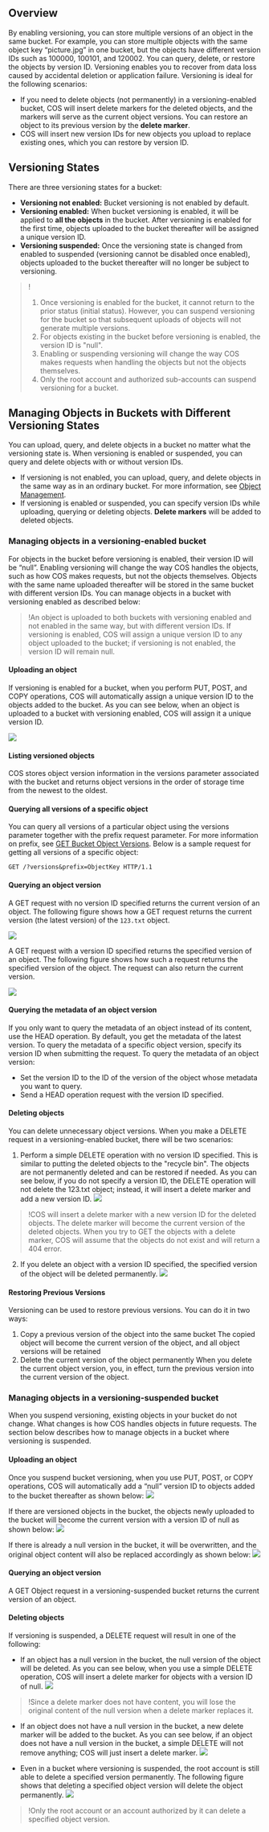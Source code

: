 ## Overview
By enabling versioning, you can store multiple versions of an object in the same bucket. For example, you can store multiple objects with the same object key “picture.jpg” in one bucket, but the objects have different version IDs such as 100000, 100101, and 120002. You can query, delete, or restore the objects by version ID. Versioning enables you to recover from data loss caused by accidental deletion or application failure. Versioning is ideal for the following scenarios:

- If you need to delete objects (not permanently) in a versioning-enabled bucket, COS will insert delete markers for the deleted objects, and the markers will serve as the current object versions. You can restore an object to its previous version by the **delete marker**.
- COS will insert new version IDs for new objects you upload to replace existing ones, which you can restore by version ID.

## Versioning States
There are three versioning states for a bucket:
- **Versioning not enabled:** Bucket versioning is not enabled by default.
- **Versioning enabled:** When bucket versioning is enabled, it will be applied to **all the objects** in the bucket. After versioning is enabled for the first time, objects uploaded to the bucket thereafter will be assigned a unique version ID.
- **Versioning suspended:** Once the versioning state is changed from enabled to suspended (versioning cannot be disabled once enabled), objects uploaded to the bucket thereafter will no longer be subject to versioning.

>!
>1. Once versioning is enabled for the bucket, it cannot return to the prior status (initial status). However, you can suspend versioning for the bucket so that subsequent uploads of objects will not generate multiple versions.
>2. For objects existing in the bucket before versioning is enabled, the version ID is "null".
>3. Enabling or suspending versioning will change the way COS makes requests when handling the objects but not the objects themselves.
>4. Only the root account and authorized sub-accounts can suspend versioning for a bucket.

## Managing Objects in Buckets with Different Versioning States

You can upload, query, and delete objects in a bucket no matter what the versioning state is. When versioning is enabled or suspended, you can query and delete objects with or without version IDs.

- If versioning is not enabled, you can upload, query, and delete objects in the same way as in an ordinary bucket. For more information, see [Object Management](https://intl.cloud.tencent.com/document/product/436/13321).
- If versioning is enabled or suspended, you can specify version IDs while uploading, querying or deleting objects. **Delete markers** will be added to deleted objects.


### Managing objects in a versioning-enabled bucket
For objects in the bucket before versioning is enabled, their version ID will be “null”. Enabling versioning will change the way COS handles the objects, such as how COS makes requests, but not the objects themselves. Objects with the same name uploaded thereafter will be stored in the same bucket with different version IDs. You can manage objects in a bucket with versioning enabled as described below:

>!An object is uploaded to both buckets with versioning enabled and not enabled in the same way, but with different version IDs. If versioning is enabled, COS will assign a unique version ID to any object uploaded to the bucket; if versioning is not enabled, the version ID will remain null.

#### Uploading an object

If versioning is enabled for a bucket, when you perform PUT, POST, and COPY operations, COS will automatically assign a unique version ID to the objects added to the bucket.
As you can see below, when an object is uploaded to a bucket with versioning enabled, COS will assign it a unique version ID.

![](https://main.qcloudimg.com/raw/906b71f4cfd5a79ac9d6bbdf85e50254.png)

#### Listing versioned objects

COS stores object version information in the versions parameter associated with the bucket and returns object versions in the order of storage time from the newest to the oldest.

#### Querying all versions of a specific object

You can query all versions of a particular object using the versions parameter together with the prefix request parameter. For more information on prefix, see [GET Bucket Object Versions](https://intl.cloud.tencent.com/document/product/436/31551).
Below is a sample request for getting all versions of a specific object:

```
GET /?versions&prefix=ObjectKey HTTP/1.1
```

#### Querying an object version

A GET request with no version ID specified returns the current version of an object. The following figure shows how a GET request returns the current version (the latest version) of the `123.txt` object.

![](https://qcloudimg.tencent-cloud.cn/raw/e4d854e8df16c19c2abeabdf45cfccdb.png)

A GET request with a version ID specified returns the specified version of an object. The following figure shows how such a request returns the specified version of the object. The request can also return the current version.

![](https://main.qcloudimg.com/raw/f6c9cedf716a9d2b069ea8b103a79260.png)


#### Querying the metadata of an object version
If you only want to query the metadata of an object instead of its content, use the HEAD operation. By default, you get the metadata of the latest version. To query the metadata of a specific object version, specify its version ID when submitting the request.
To query the metadata of an object version:
- Set the version ID to the ID of the version of the object whose metadata you want to query.
- Send a HEAD operation request with the version ID specified.

#### Deleting objects
You can delete unnecessary object versions. When you make a DELETE request in a versioning-enabled bucket, there will be two scenarios:
1. Perform a simple DELETE operation with no version ID specified.
This is similar to putting the deleted objects to the "recycle bin". The objects are not permanently deleted and can be restored if needed.
As you can see below, if you do not specify a version ID, the DELETE operation will not delete the 123.txt object; instead, it will insert a delete marker and add a new version ID.
![](https://main.qcloudimg.com/raw/fe53cffa9dc6799ed91438c14ab1f57e.png)
>!COS will insert a delete marker with a new version ID for the deleted objects. The delete marker will become the current version of the deleted objects. When you try to GET the objects with a delete marker, COS will assume that the objects do not exist and will return a 404 error.

2. If you delete an object with a version ID specified, the specified version of the object will be deleted permanently.
![](https://main.qcloudimg.com/raw/7b36446f98a66c73901ab5007a2b008d.png)

#### Restoring Previous Versions
Versioning can be used to restore previous versions. You can do it in two ways:
1. Copy a previous version of the object into the same bucket
The copied object will become the current version of the object, and all object versions will be retained
2. Delete the current version of the object permanently
When you delete the current object version, you, in effect, turn the previous version into the current version of the object.


### Managing objects in a versioning-suspended bucket
When you suspend versioning, existing objects in your bucket do not change. What changes is how COS handles objects in future requests. The section below describes how to manage objects in a bucket where versioning is suspended.


#### Uploading an object

Once you suspend bucket versioning, when you use PUT, POST, or COPY operations, COS will automatically add a “null” version ID to objects added to the bucket thereafter as shown below:
![](https://main.qcloudimg.com/raw/49119321acf671c41f227d98f7603423.png)

If there are versioned objects in the bucket, the objects newly uploaded to the bucket will become the current version with a version ID of null as shown below:
![](https://main.qcloudimg.com/raw/325e7eff5a0e533342cb9b8ad683adc3.png)

If there is already a null version in the bucket, it will be overwritten, and the original object content will also be replaced accordingly as shown below:
![](https://main.qcloudimg.com/raw/0519c869c8431950797e9c0b76db3ac9.png)

#### Querying an object version
A GET Object request in a versioning-suspended bucket returns the current version of an object.

#### Deleting objects
If versioning is suspended, a DELETE request will result in one of the following:
- If an object has a null version in the bucket, the null version of the object will be deleted.
As you can see below, when you use a simple DELETE operation, COS will insert a delete marker for objects with a version ID of null.
![](https://main.qcloudimg.com/raw/6cf8895af9e63736e1ee7160628c58fd.png)
>!Since a delete marker does not have content, you will lose the original content of the null version when a delete marker replaces it.

- If an object does not have a null version in the bucket, a new delete marker will be added to the bucket.
As you can see below, if an object does not have a null version in the bucket, a simple DELETE will not remove anything; COS will just insert a delete marker.
![](https://main.qcloudimg.com/raw/9bd2d397466bd981ed04fad8b4395336.png)

- Even in a bucket where versioning is suspended, the root account is still able to delete a specified version permanently.
The following figure shows that deleting a specified object version will delete the object permanently.
![](https://main.qcloudimg.com/raw/e814ec84e0c64b69275aef8a9dbe3d6c.png)

>!Only the root account or an account authorized by it can delete a specified object version.
